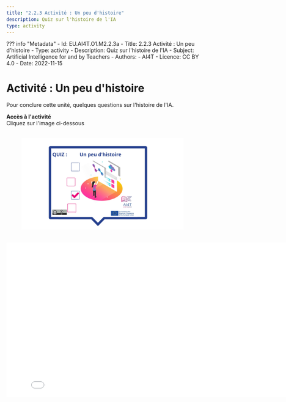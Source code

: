 ```yaml
---
title: "2.2.3 Activité : Un peu d'histoire"
description: Quiz sur l'histoire de l'IA
type: activity
---
```

??? info "Metadata"
    - Id: EU.AI4T.O1.M2.2.3a
    - Title: 2.2.3 Activité : Un peu d'histoire
    - Type: activity
    - Description: Quiz sur l'histoire de l'IA
    - Subject: Artificial Intelligence for and by Teachers
    - Authors:
        - AI4T 
    - Licence: CC BY 4.0
    - Date: 2022-11-15


# Activité : Un peu d'histoire
 Pour conclure cette unité, quelques questions sur l'histoire de l'IA.


**Accès à l'activité**  
Cliquez sur l'image ci-dessous

<figure> 
  <img src="Images/VisuelQUIZAbitofHistory-FR.jpg" alt="Illustration to access the Quiz on AI History"/>  
</figure>

<center><iframe width="818" height="404" src="2-2-3-Activity-A-bit-of-history/2-2-3-activity-quiz-AI-history.html" frameborder="0" allowfullscreen></iframe></center>
